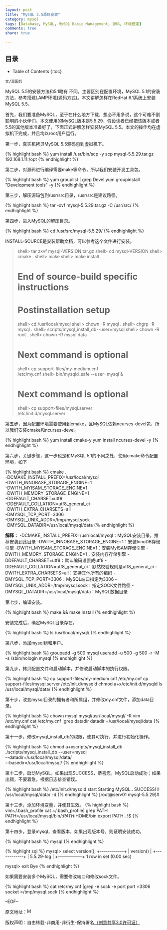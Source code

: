 ```yaml
---
layout: post
title: "MySQL 5.5源码安装"
category: mysql
tags: [Database, MySQL, MySQL Basic Management, 源码, 环境搭建]
comments: true
share: true

---
```


## 目录 ##

* Table of Contents
{:toc}

`文/温国兵`

MySQL 5.5的安装方法和5.1略有 不同，主要区别在配置环境，MySQL 5.1的安装方法，参考搭建LAMP环境(源码方式)。本文讲解怎样在RedHat 6.1系统上安装MySQL 5.5。

首先，我们要准备MySQL，至于在什么地方下载，想必不用多说，这个可难不倒聪明的小伙伴们。本文使用的MySQL版本是5.5.29，假设读者已经把该版本或者5.5的其他版本准备好了，下面正式讲解怎样安装MySQL 5.5。本文的操作均在虚拟机下完成，并且均以root用户运行。

第一步，真实机拷贝MySQL 5.5源码包到虚拟机下。

{% highlight bash %}
yum install /usr/bin/scp -y
scp mysql-5.5.29.tar.gz 192.168.1.11:/opt
{% endhighlight %}

第二步，对源码进行编译需要make等命令，所以我们安装开发工具包。

{% highlight bash %}
yum grouplist | grep Devel
yum groupinstall "Development tools" -y
{% endhighlight %}

第三步，解压源码包到/usr/src目录，/usr/src是建议路径。

{% highlight bash %}
tar -xvf mysql-5.5.29.tar.gz -C /usr/src/
{% endhighlight %}

第四步，进入MySQL的解压目录。

{% highlight bash %}
cd /usr/src/mysql-5.5.29/
{% endhighlight %}

INSTALL-SOURCE是安装帮助文档，可以参考这个文件进行安装。

> shell> tar zxvf mysql-VERSION.tar.gz
> shell> cd mysql-VERSION
> shell> cmake .
> shell> make
> shell> make install
> # End of source-build specific instructions
> # Postinstallation setup
> shell> cd /usr/local/mysql
> shell> chown -R mysql .
> shell> chgrp -R mysql .
> shell> scripts/mysql_install_db--user=mysql
> shell> chown -R root .
> shell> chown -R mysql data
> # Next command is optional
> shell> cp support-files/my-medium.cnf \
/etc/my.cnf
> shell> bin/mysqld_safe --user=mysql &
> # Next command is optional
> shell> cp support-files/mysql.server \
> /etc/init.d/mysql.server

第五步，因为配置环境需要使用到cmake，且MySQL依赖ncurses-devel包，所以我们安装cmake和ncurses-devel。

{% highlight bash %}
yum install cmake-y
yum install ncurses-devel -y
{% endhighlight %}

第六步，关键步骤，这一步也是和MySQL 5.1的不同之处，使用cmake命令配置环境，如下

{% highlight bash %}
cmake .  \
-DCMAKE_INSTALL_PREFIX=/usr/local/mysql \
-DWITH_INNOBASE_STORAGE_ENGINE=1  \
-DWITH_MYISAM_STORAGE_ENGINE=1 \
-DWITH_MEMORY_STORAGE_ENGINE=1 \
-DDEFAULT_CHARSET=utf8  \
-DDEFAULT_COLLATION=utf8_general_ci  \
-DWITH_EXTRA_CHARSETS=all \
-DMYSQL_TCP_PORT=3306  \
-DMYSQL_UNIX_ADDR=/tmp/mysql.sock  \
-DMYSQL_DATADIR=/usr/local/mysql/data
{% endhighlight %}

**解释：**
-DCMAKE_INSTALL_PREFIX=/usr/local/mysql：MySQL安装目录，推荐安装到此目录
-DWITH_INNOBASE_STORAGE_ENGINE=1：安装InnoDB存储引擎
-DWITH_MYISAM_STORAGE_ENGINE=1：安装MyISAM存储引擎
-DWITH_MEMORY_STORAGE_ENGINE=1：安装内存存储引擎
-DDEFAULT_CHARSET=utf8：默认编码设置成utf8
-DDEFAULT_COLLATION=utf8_general_ci：默然校验规则是utf8_general_ci
-DWITH_EXTRA_CHARSETS=all：支持其他所有的编码
-DMYSQL_TCP_PORT=3306：MySQL端口指定为3306
-DMYSQL_UNIX_ADDR=/tmp/mysql.sock：指定SOCK文件路径
-DMYSQL_DATADIR=/usr/local/mysql/data：MySQL数据目录

第七步，编译安装。

{% highlight bash %}
make && make install
{% endhighlight %}

安装完成后，确定MySQL目录存在。

{% highlight bash %}
ls /usr/local/mysql/
{% endhighlight %}

第八步，添加mysql组和用户。

{% highlight bash %}
groupadd -g 500 mysql
useradd -u 500 -g 500 -r -M -s /sbin/nologin mysql
{% endhighlight %}

第九步，拷贝配置文件和启动脚本，并修改启动脚本的执行权限。

{% highlight bash %}
cp support-files/my-medium.cnf /etc/my.cnf
cp support-files/mysql.server /etc/init.d/mysqld
chmod a+x/etc/init.d/mysqld
ls /usr/local/mysql/data/
{% endhighlight %}

第十步，改变mysql目录的拥有者和所属组，并修改my.cnf文件，添加data目录。

{% highlight bash %}
chown mysql.mysql/usr/local/mysql/ -R
vim /etc/my.cnf
cat /etc/my.cnf |grep datadir
datadir         =/usr/local/mysql/data
{% endhighlight %}

第十一步，修改mysql_install_db的权限，使其可执行，并进行初始化操作。

{% highlight bash %}
chmod a+xscripts/mysql_install_db
./scripts/mysql_install_db --user=mysql \
--datadir=/usr/local/mysql/data/ \
--basedir=/usr/local/mysql/
{% endhighlight %}

第十二步，启动MySQL，如果出现SUCCESS，恭喜您，MySQL启动成功；如果出错，不要着急，根据日志排查错误。

{% highlight bash %}
/etc/init.d/mysqld start
Starting MySQL.. SUCCESS!
ll /usr/local/mysql/data/ -d
{% endhighlight %}
[root@serv01 mysql-5.5.29]#

第十三步，添加环境变量，并使其生效。
{% highlight bash %}
vim~/.bash_profile
cat ~/.bash_profile| grep PATH
PATH=/usr/local/mysql/bin/:$PATH:$HOME/bin
export PATH
. !$
{% endhighlight %}

第十四步，登录mysql，查看版本，如果出现版本号，则证明安装成功。

{% highlight bash %}
mysql
{% endhighlight %}

{% highlight sql %}
mysql> select version();
+------------+
| version() |
+------------+
| 5.5.29-log |
+------------+
1 row in set (0.00 sec)

mysql> exit
Bye
{% endhighlight %}

如果需要安装多个MySQL，需要修改端口和修改sock文件。

{% highlight bash %}
cat /etc/my.cnf |grep -e sock -e port
port              =3306
socket           =/tmp/mysql.sock
{% endhighlight %}

–EOF–

原文地址：<a href="http://blog.csdn.net/justdb/article/details/12881957" target="_blank"><img src="http://i.imgur.com/BROigUO.jpg" title="MySQL 5.5源码安装" height="16px" width="16px" border="0" alt="MySQL 5.5源码安装" /></a>

版权声明：自由转载-非商用-非衍生-保持署名<a href="http://creativecommons.org/licenses/by-nc-nd/3.0/deed.zh" target="_blank">（创意共享3.0许可证）</a>
